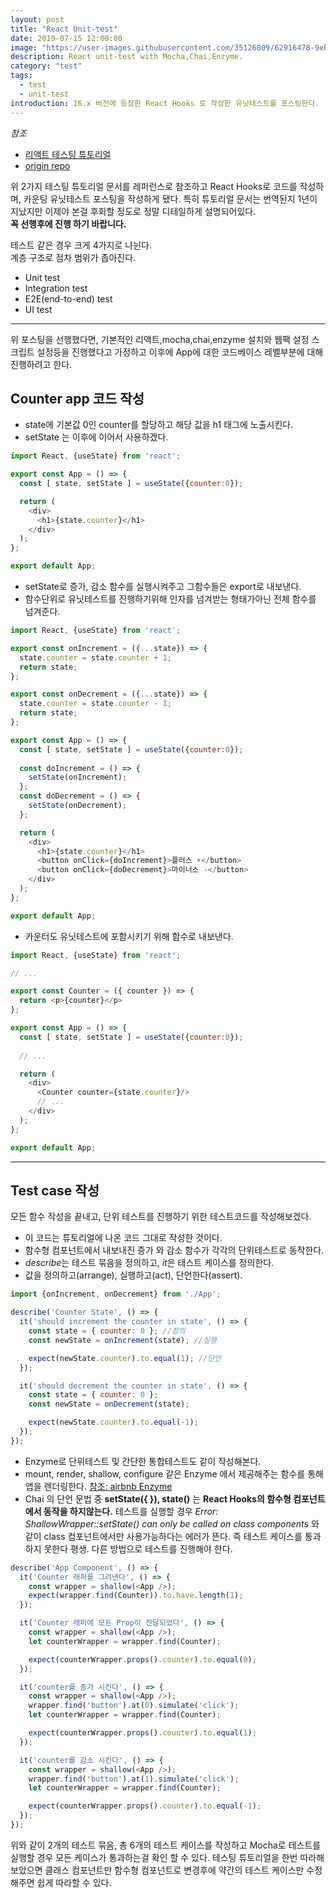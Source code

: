 ```yaml
---
layout: post
title: "React Unit-test"
date: 2019-07-15 12:00:00
image: "https://user-images.githubusercontent.com/35126809/62916478-9eb63080-bdd3-11e9-9c9a-3b489820614c.jpg"
description: React unit-test with Mocha,Chai,Enzyme.
category: "test"
tags:
  - test
  - unit-test
introduction: 16.x 버전에 등장한 React Hooks 로 작성한 유닛테스트를 포스팅한다.
---
```


*참조* 
- [리액트 테스팅 튜토리얼](https://rinae.dev/posts/react-testing-tutorial-kr)
- [origin repo](https://github.com/the-road-to-learn-react/react-testing-mocha-chai-enzyme)

위 2가지 테스팅 튜토리얼 문서를 레퍼런스로 참조하고 React Hooks로
코드를 작성하며, 카운팅 유닛테스트 포스팅을 작성하게 됐다.
특히 튜토리얼 문서는 번역된지 1년이 지났지만 이제야 본걸 후회할 정도로
정말 디테일하게 설명되어있다.  
**꼭 선행후에 진행 하기 바랍니다.**

테스트 같은 경우 크게 4가지로 나뉜다.  
계층 구조로 점차 범위가 좁아진다.

- Unit test
- Integration test
- E2E(end-to-end) test 
- UI test

---

위 포스팅을 선행했다면, 기본적인 리액트,mocha,chai,enzyme 설치와 웹팩 설정
스크립트 설정등을 진행했다고 가정하고 이후에 App에 대한 코드베이스 레벨부분에 대해 진행하려고 한다.

## Counter app 코드 작성

- state에 기본값 0인 counter를 할당하고
해당 값을 h1 태그에 노출시킨다.
- setState 는 이후에 이어서 사용하겠다.

```js
import React, {useState} from 'react';

export const App = () => {
  const [ state, setState ] = useState({counter:0});

  return (
    <div>
      <h1>{state.counter}</h1>
    </div>
  );
};

export default App;
```

- setState로 증가, 감소 함수를 실행시켜주고 그함수들은 export로 내보낸다.
- 함수단위로 유닛테스트를 진행하기위해 인자를 넘겨받는 형태가아닌 전체 함수를 넘겨준다.

```js
import React, {useState} from 'react';

export const onIncrement = ({...state}) => {
  state.counter = state.counter + 1;
  return state;
};

export const onDecrement = ({...state}) => {
  state.counter = state.counter - 1;
  return state; 
};

export const App = () => {
  const [ state, setState ] = useState({counter:0});
  
  const doIncrement = () => {
    setState(onIncrement);
  };
  const doDecrement = () => {
    setState(onDecrement);
  };

  return (
    <div>
      <h1>{state.counter}</h1>
      <button onClick={doIncrement}>플러스 +</button>
      <button onClick={doDecrement}>마이너스 -</button>
    </div>
  );
};

export default App;
```

- 카운터도 유닛테스트에 포함시키기 위해 함수로 내보낸다.

```js
import React, {useState} from 'react';

// ...

export const Counter = ({ counter }) => {
  return <p>{counter}</p>
};

export const App = () => {
  const [ state, setState ] = useState({counter:0});
  
  // ...

  return (
    <div>
      <Counter counter={state.counter}/>
      // ...
    </div>
  );
};

export default App;
```

- - -

## Test case 작성

모든 함수 작성을 끝내고, 단위 테스트를 진행하기 위한
테스트코드를 작성해보겠다.

- 이 코드는 튜토리얼에 나온 코드 그대로 작성한 것이다.
- 함수형 컴포넌트에서 내보내진 증가 와 감소 함수가 각각의 단위테스트로 동작한다.
- *describe*는 테스트 묶음을 정의하고, *it*은 테스트 케이스를 정의한다.
- 값을 정의하고(arrange), 실행하고(act), 단언한다(assert).

```js
import {onIncrement, onDecrement} from './App';

describe('Counter State', () => {
  it('should increment the counter in state', () => {
    const state = { counter: 0 }; //정의
    const newState = onIncrement(state); //실행

    expect(newState.counter).to.equal(1); //단언
  });

  it('should decrement the counter in state', () => {
    const state = { counter: 0 };
    const newState = onDecrement(state);

    expect(newState.counter).to.equal(-1);
  });
});
```

- Enzyme로 단위테스트 및 간단한 통합테스트도 같이 작성해본다.
- mount, render, shallow, configure 같은 Enzyme 에서 제공해주는 함수를 통해 앱을 렌더링한다. [참조: airbnb Enzyme](https://airbnb.io/enzyme/)
- Chai 의 단언 문법 중 **setState({ }), state()** 는 **React Hooks의 함수형 컴포넌트에서 동작을 하지않는다.** 테스트를 실행할 경우
_Error: ShallowWrapper::setState() can only be called on class components_ 와 같이 class 컴포넌트에서만 사용가능하다는 에러가 뜬다.
즉 테스트 케이스를 통과하지 못한다 평생.
다른 방법으로 테스트를 진행해야 한다.

```js
describe('App Component', () => {
  it('Counter 래퍼를 그려낸다', () => {
    const wrapper = shallow(<App />);
    expect(wrapper.find(Counter)).to.have.length(1);
  });

  it('Counter 래퍼에 모든 Prop이 전달되었다', () => {
    const wrapper = shallow(<App />);
    let counterWrapper = wrapper.find(Counter);

    expect(counterWrapper.props().counter).to.equal(0);
  });

  it('counter를 증가 시킨다', () => {
    const wrapper = shallow(<App />);
    wrapper.find('button').at(0).simulate('click');
    let counterWrapper = wrapper.find(Counter);

    expect(counterWrapper.props().counter).to.equal(1);
  });

  it('counter를 감소 시킨다', () => {
    const wrapper = shallow(<App />);
    wrapper.find('button').at(1).simulate('click');
    let counterWrapper = wrapper.find(Counter);

    expect(counterWrapper.props().counter).to.equal(-1);
  });
});
```

위와 같이 2개의 테스트 묶음, 총 6개의 테스트 케이스를 작성하고
Mocha로 테스트를 실행할 경우 모든 케이스가 통과하는걸 확인 할 수 있다.
테스팅 튜토리얼을 한번 따라해보았으면 클래스 컴포넌트만 함수형 컴포넌트로 변경후에
약간의 테스트 케이스만 수정해주면 쉽게 따라할 수 있다.